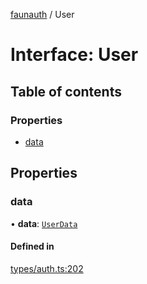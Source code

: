 [faunauth](../index.md) / User

# Interface: User

## Table of contents

### Properties

- [data](User.md#data)

## Properties

### data

• **data**: [`UserData`](UserData.md)

#### Defined in

[types/auth.ts:202](https://github.com/alexnitta/faunauth/blob/b5e2f1f/src/types/auth.ts#L202)
